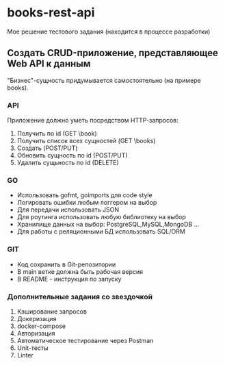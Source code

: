 # books-rest-api
Мое решение тестового задания (находится в процессе разработки)
## Создать CRUD-приложение, представляющее Web API к данным
"Бизнес"-сущность придумывается самостоятельно (на примере books).
### API
Приложение должно уметь посредством HTTP-запросов:

1. Получить по id (GET \book)
2. Получить список всех сущностей (GET \books)
3. Создать (POST/PUT)
4. Обновить сущность по id (POST/PUT)
5. Удалить сущьность по id (DELETE)

### GO
* Использовать gofmt, goimports для code style
* Логировать ошибки любым логгером на выбор
* Для передачи использовать JSON
* Для роутинга использовать любую библиотеку на выбор
* Хранилище данных на выбор: PostgreSQL,MySQL,MongoDB ...
* Для работы с реляционными БД использовать SQL/ORM

### GIT
* Код сохранить в Git-репозитории
* В main ветке должна быть рабочая версия
* В README - инструкция по запуску

### Дополнительные задания со звездочкой
1. Кэширование запросов
2. Докеризация
3. docker-compose
4. Авторизация
5. Автоматическое тестирование через Postman
6. Unit-тесты
7. Linter

